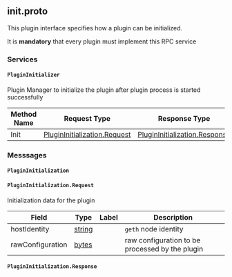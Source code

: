 <!-- This is auto generated file from running `go generate` in plugin/proto folder. Please do not edit -->



<a name="init.proto"></a>

## init.proto
This plugin interface specifies how a plugin can be initialized.

It is __mandatory__ that every plugin must implement this RPC service

### Services


<a name="proto.PluginInitializer"></a>

#### `PluginInitializer`
Plugin Manager to initialize the plugin after plugin process is started successfully

| Method Name | Request Type | Response Type | Description |
| ----------- | ------------ | ------------- | ------------|
| Init | [PluginInitialization.Request](#proto.PluginInitialization.Request) | [PluginInitialization.Response](#proto.PluginInitialization.Response) |  |

 <!-- end services -->

### Messsages


<a name="proto.PluginInitialization"></a>

#### `PluginInitialization`







<a name="proto.PluginInitialization.Request"></a>

#### `PluginInitialization.Request`
Initialization data for the plugin


| Field | Type | Label | Description |
| ----- | ---- | ----- | ----------- |
| hostIdentity | [string](#string) |  | `geth` node identity |
| rawConfiguration | [bytes](#bytes) |  | raw configuration to be processed by the plugin |






<a name="proto.PluginInitialization.Response"></a>

#### `PluginInitialization.Response`






 <!-- end messages -->

 <!-- end enums -->

 <!-- end HasExtensions -->

